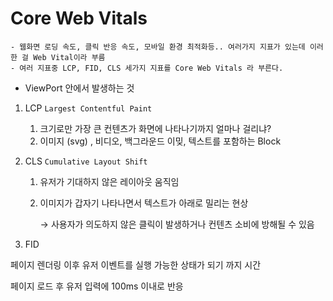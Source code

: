 # Core Web Vitals

	- 웹화면 로딩 속도, 클릭 반응 속도, 모바일 환경 최적화등.. 여러가지 지표가 있는데 이러한 걸 Web Vital이라 부름
	- 여러 지표중 LCP, FID, CLS 세가지 지표를 Core Web Vitals 라 부른다. 
  - ViewPort 안에서 발생하는 것

1. LCP `Largest Contentful Paint`

   1. 크기로만 가장 큰 컨텐츠가 화면에 나타나기까지 얼마나 걸리냐?
   2. 이미지 (svg) , 비디오, 백그라운드 이밎, 텍스트를 포함하는 Block 

2. CLS `Cumulative Layout Shift`

   1.  유저가 기대하지 않은 레이아웃 움직임 
   2. 이미지가 갑자기 나타나면서 텍스트가 아래로 밀리는 현상 

      → 사용자가 의도하지 않은 클릭이 발생하거나 컨텐츠 소비에 방해될 수 있음

3.  FID

   페이지 렌더링 이후 유저 이벤트를 실행 가능한 상태가 되기 까지 시간 

   페이지 로드 후 유저 입력에 100ms 이내로 반응 
